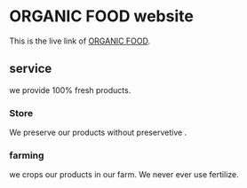 # ORGANIC FOOD website

This is the live link of [ORGANIC FOOD](https://gallant-davinci-c16e60.netlify.app/).

## service

we provide 100% fresh products.

### Store

We preserve our products without preservetive .

### farming

we crops our products in our farm. We never ever use fertilize.

